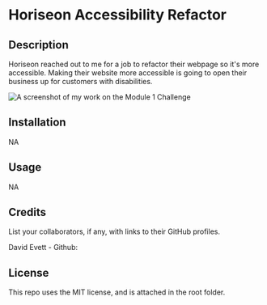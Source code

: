 # Horiseon Accessibility Refactor

## Description

Horiseon reached out to me for a job to refactor their webpage so it's more accessible. Making their website more accessible is going to open their business up for customers with disabilities.

![A screenshot of my work on the Module 1 Challenge](<finished site screenshot.PNG>)

## Installation

NA

## Usage

NA

## Credits

List your collaborators, if any, with links to their GitHub profiles.

David Evett - Github: 

## License

This repo uses the MIT license, and is attached in the root folder. 